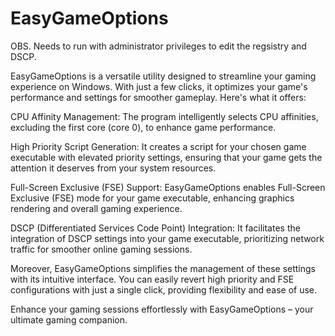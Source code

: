 # EasyGameOptions

OBS. Needs to run with administrator privileges to edit the regsistry and DSCP.

EasyGameOptions is a versatile utility designed to streamline your gaming experience on Windows. With just a few clicks, it optimizes your game's performance and settings for smoother gameplay. Here's what it offers:

CPU Affinity Management: The program intelligently selects CPU affinities, excluding the first core (core 0), to enhance game performance.

High Priority Script Generation: It creates a script for your chosen game executable with elevated priority settings, ensuring that your game gets the attention it deserves from your system resources.

Full-Screen Exclusive (FSE) Support: EasyGameOptions enables Full-Screen Exclusive (FSE) mode for your game executable, enhancing graphics rendering and overall gaming experience.

DSCP (Differentiated Services Code Point) Integration: It facilitates the integration of DSCP settings into your game executable, prioritizing network traffic for smoother online gaming sessions.

Moreover, EasyGameOptions simplifies the management of these settings with its intuitive interface. You can easily revert high priority and FSE configurations with just a single click, providing flexibility and ease of use.

Enhance your gaming sessions effortlessly with EasyGameOptions – your ultimate gaming companion.
